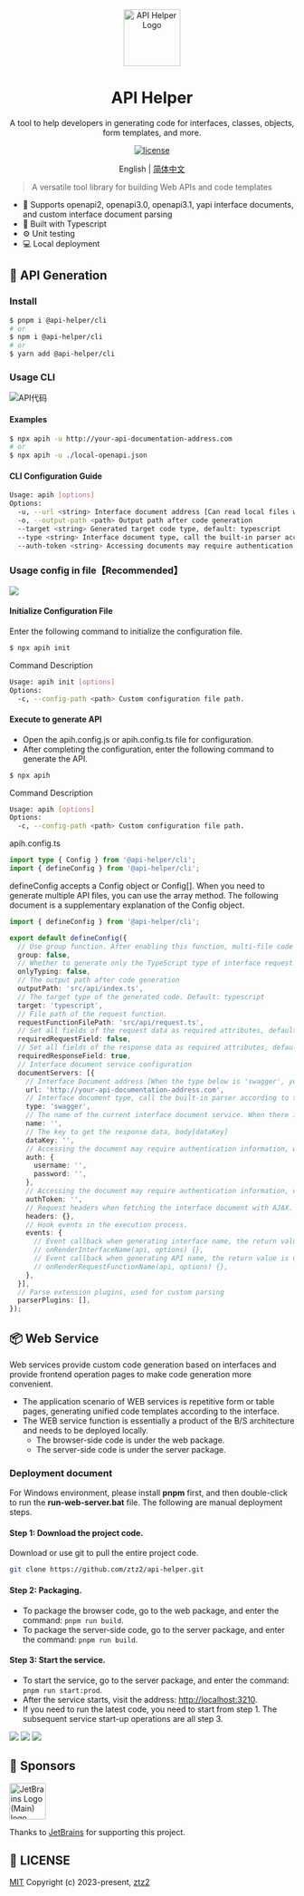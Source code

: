 <div align="center">
  <a href="https://github.com/ztz2/api-helper" target="_blank">
    <img alt="API Helper Logo" width="100" src="./packages/docs/src/public/images/logo-red.svg"/>
  </a>
</div>
<div align="center">
  <h1>API Helper</h1>
</div>

<div align="center">

A tool to help developers in generating code for interfaces, classes, objects, form templates, and more.

[![license](https://img.shields.io/badge/license-MIT-blue.svg)](https://github.com/ztz2/api-helper/blob/main/LICENSE)

</div>

<div align="center">

English | [简体中文](./README.zh-CN.md)

</div>

> A versatile tool library for building Web APIs and code templates

- 🎉️ Supports openapi2, openapi3.0, openapi3.1, yapi interface documents, and custom interface document parsing
- 💪 Built with Typescript
- ⚙️ Unit testing
- 💻 Local deployment

## 📄 API Generation

### Install
```sh
$ pnpm i @api-helper/cli
# or
$ npm i @api-helper/cli
# or
$ yarn add @api-helper/cli
```

### Usage CLI

![API代码](./packages/docs/src/public/images/example/en/api-code-cli.gif)
#### Examples
```sh
$ npx apih -u http://your-api-documentation-address.com
# or
$ npx apih -u ./local-openapi.json
```

#### CLI Configuration Guide
```sh
Usage: apih [options]
Options:
  -u, --url <string> Interface document address [Can read local files when type is 'swagger', here can be a local file path]
  -o, --output-path <path> Output path after code generation
  --target <string> Generated target code type, default: typescript
  --type <string> Interface document type, call the built-in parser according to the document type, default value: 'swagger'
  --auth-token <string> Accessing documents may require authentication information, accessed through using token, yapi's validation token
```

### Usage config in file【Recommended】

![](./packages/docs/src/public/images/example/en/api-code.gif)

#### Initialize Configuration File
Enter the following command to initialize the configuration file.
```sh
$ npx apih init
```

Command Description
```sh
Usage: apih init [options]
Options:
  -c, --config-path <path> Custom configuration file path.
```

#### Execute to generate API

* Open the apih.config.js or apih.config.ts file for configuration.
* After completing the configuration, enter the following command to generate the API.

```sh
$ npx apih 
```

Command Description
```sh
Usage: apih [options]
Options:
  -c, --config-path <path> Custom configuration file path.
```

apih.config.ts
```typescript
import type { Config } from '@api-helper/cli';
import { defineConfig } from '@api-helper/cli';
```
defineConfig accepts a Config object or Config[]. When you need to generate multiple API files, you can use the array method. The following document is a supplementary explanation of the Config object.
```typescript
import { defineConfig } from '@api-helper/cli';

export default defineConfig({
  // Use group function. After enabling this function, multi-file code will be generated according to the group
  group: false,
  // Whether to generate only the TypeScript type of interface request data and return data. If yes, the request file and request function will not be generated.
  onlyTyping: false,
  // The output path after code generation
  outputPath: 'src/api/index.ts',
  // The target type of the generated code. Default: typescript
  target: 'typescript',
  // File path of the request function.
  requestFunctionFilePath: 'src/api/request.ts',
  // Set all fields of the request data as required attributes, default: false
  requiredRequestField: false,
  // Set all fields of the response data as required attributes, default: true，默认：true
  requiredResponseField: true,
  // Interface document service configuration
  documentServers: [{
    // Interface Document address [When the type below is 'swagger', you can read local files, here can be a local file path]
    url: 'http://your-api-documentation-address.com',
    // Interface document type, call the built-in parser according to the document type, default value: 'swagger' [Built-in yapi and swagger parser, other document types, add parserPlugins to implement document parsing by yourself]
    type: 'swagger',
    // The name of the current interface document service. When there is a value, the file output becomes -> path/current name
    name: '',
    // The key to get the response data, body[dataKey]
    dataKey: '',
    // Accessing the document may require authentication information, which can be done using HTTP auth type.
    auth: {
      username: '',
      password: '',
    },
    // Accessing the document may require authentication information, which can be accessed using a token, such as Yapi's authentication token.
    authToken: '',
    // Request headers when fetching the interface document with AJAX.
    headers: {},
    // Hook events in the execution process.
    events: {
      // Event callback when generating interface name, the return value is used as the new InterfaceName, which is used to customize the InterfaceName.
      // onRenderInterfaceName(api, options) {},
      // Event callback when generating API name, the return value is used as the new RequestFunctionName, which is used to customize the RequestFunctionName.
      // onRenderRequestFunctionName(api, options) {},
    },
  }],
  // Parse extension plugins, used for custom parsing
  parserPlugins: [],
});

```

## 📦 Web Service

Web services provide custom code generation based on interfaces and provide frontend operation pages to make code generation more convenient.
* The application scenario of WEB services is repetitive form or table pages, generating unified code templates according to the interface.
* The WEB service function is essentially a product of the B/S architecture and needs to be deployed locally.
    * The browser-side code is under the web package.
    * The server-side code is under the server package.

### Deployment document

For Windows environment, please install **pnpm** first, and then double-click to run the **run-web-server.bat** file. The following are manual deployment steps.

#### Step 1: Download the project code.
Download or use git to pull the entire project code.
```sh
git clone https://github.com/ztz2/api-helper.git
```
#### Step 2: Packaging.
* To package the browser code, go to the web package, and enter the command: `pnpm run build`.
* To package the server-side code, go to the server package, and enter the command: `pnpm run build`.

#### Step 3: Start the service.
* To start the service, go to the server package, and enter the command: `pnpm run start:prod`.
* After the service starts, visit the address: [http://localhost:3210](http://localhost:3210).
* If you need to run the latest code, you need to start from step 1. The subsequent service start-up operations are all step 3.

![](./packages/docs/src/public/images/api-code.gif)
![](./packages/docs/src/public/images/map-code.gif)
![](./packages/docs/src/public/images/file-directory.gif)

## 👏 Sponsors
<a href="https://www.jetbrains.com" target="_blank">
  <img width="64" src="https://resources.jetbrains.com/storage/products/company/brand/logos/jb_beam.png" alt="JetBrains Logo (Main) logo.">
</a>

Thanks to [JetBrains](https://www.jetbrains.com) for supporting this project.

## 📃 LICENSE

[MIT](https://github.com/ztz2/api-helper/blob/main/LICENSE) Copyright (c) 2023-present, [ztz2](https://github.com/ztz2)
